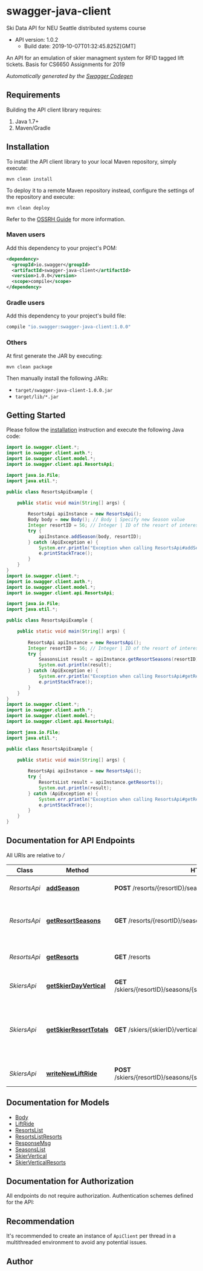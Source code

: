 # swagger-java-client

Ski Data API for NEU Seattle distributed systems course
- API version: 1.0.2
  - Build date: 2019-10-07T01:32:45.825Z[GMT]

An API for an emulation of skier managment system for RFID tagged lift tickets. Basis for CS6650 Assignments for 2019


*Automatically generated by the [Swagger Codegen](https://github.com/swagger-api/swagger-codegen)*


## Requirements

Building the API client library requires:
1. Java 1.7+
2. Maven/Gradle

## Installation

To install the API client library to your local Maven repository, simply execute:

```shell
mvn clean install
```

To deploy it to a remote Maven repository instead, configure the settings of the repository and execute:

```shell
mvn clean deploy
```

Refer to the [OSSRH Guide](http://central.sonatype.org/pages/ossrh-guide.html) for more information.

### Maven users

Add this dependency to your project's POM:

```xml
<dependency>
  <groupId>io.swagger</groupId>
  <artifactId>swagger-java-client</artifactId>
  <version>1.0.0</version>
  <scope>compile</scope>
</dependency>
```

### Gradle users

Add this dependency to your project's build file:

```groovy
compile "io.swagger:swagger-java-client:1.0.0"
```

### Others

At first generate the JAR by executing:

```shell
mvn clean package
```

Then manually install the following JARs:

* `target/swagger-java-client-1.0.0.jar`
* `target/lib/*.jar`

## Getting Started

Please follow the [installation](#installation) instruction and execute the following Java code:

```java
import io.swagger.client.*;
import io.swagger.client.auth.*;
import io.swagger.client.model.*;
import io.swagger.client.api.ResortsApi;

import java.io.File;
import java.util.*;

public class ResortsApiExample {

    public static void main(String[] args) {
        
        ResortsApi apiInstance = new ResortsApi();
        Body body = new Body(); // Body | Specify new Season value
        Integer resortID = 56; // Integer | ID of the resort of interest
        try {
            apiInstance.addSeason(body, resortID);
        } catch (ApiException e) {
            System.err.println("Exception when calling ResortsApi#addSeason");
            e.printStackTrace();
        }
    }
}
import io.swagger.client.*;
import io.swagger.client.auth.*;
import io.swagger.client.model.*;
import io.swagger.client.api.ResortsApi;

import java.io.File;
import java.util.*;

public class ResortsApiExample {

    public static void main(String[] args) {
        
        ResortsApi apiInstance = new ResortsApi();
        Integer resortID = 56; // Integer | ID of the resort of interest
        try {
            SeasonsList result = apiInstance.getResortSeasons(resortID);
            System.out.println(result);
        } catch (ApiException e) {
            System.err.println("Exception when calling ResortsApi#getResortSeasons");
            e.printStackTrace();
        }
    }
}
import io.swagger.client.*;
import io.swagger.client.auth.*;
import io.swagger.client.model.*;
import io.swagger.client.api.ResortsApi;

import java.io.File;
import java.util.*;

public class ResortsApiExample {

    public static void main(String[] args) {
        
        ResortsApi apiInstance = new ResortsApi();
        try {
            ResortsList result = apiInstance.getResorts();
            System.out.println(result);
        } catch (ApiException e) {
            System.err.println("Exception when calling ResortsApi#getResorts");
            e.printStackTrace();
        }
    }
}
```

## Documentation for API Endpoints

All URIs are relative to */*

Class | Method | HTTP request | Description
------------ | ------------- | ------------- | -------------
*ResortsApi* | [**addSeason**](docs/ResortsApi.md#addSeason) | **POST** /resorts/{resortID}/seasons | Add a new season for a resort
*ResortsApi* | [**getResortSeasons**](docs/ResortsApi.md#getResortSeasons) | **GET** /resorts/{resortID}/seasons | get a list of seasons for the specified resort
*ResortsApi* | [**getResorts**](docs/ResortsApi.md#getResorts) | **GET** /resorts | get a list of ski resorts in the database
*SkiersApi* | [**getSkierDayVertical**](docs/SkiersApi.md#getSkierDayVertical) | **GET** /skiers/{resortID}/seasons/{seasonID}/days/{dayID}/skiers/{skierID} | write a new lift ride for the skier
*SkiersApi* | [**getSkierResortTotals**](docs/SkiersApi.md#getSkierResortTotals) | **GET** /skiers/{skierID}/vertical | get the total vertical for the skier for specified seasons at the specified resort
*SkiersApi* | [**writeNewLiftRide**](docs/SkiersApi.md#writeNewLiftRide) | **POST** /skiers/{resortID}/seasons/{seasonID}/days/{dayID}/skiers/{skierID} | write a new lift ride for the skier

## Documentation for Models

 - [Body](docs/Body.md)
 - [LiftRide](docs/LiftRide.md)
 - [ResortsList](docs/ResortsList.md)
 - [ResortsListResorts](docs/ResortsListResorts.md)
 - [ResponseMsg](docs/ResponseMsg.md)
 - [SeasonsList](docs/SeasonsList.md)
 - [SkierVertical](docs/SkierVertical.md)
 - [SkierVerticalResorts](docs/SkierVerticalResorts.md)

## Documentation for Authorization

All endpoints do not require authorization.
Authentication schemes defined for the API:

## Recommendation

It's recommended to create an instance of `ApiClient` per thread in a multithreaded environment to avoid any potential issues.

## Author


